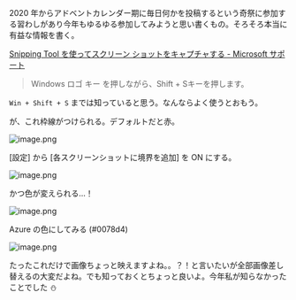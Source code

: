 2020 年からアドベントカレンダー期に毎日何かを投稿するという奇祭に参加する習わしがあり今年もゆるゆる参加してみようと思い書くもの。そろそろ本当に有益な情報を書く。

[Snipping Tool を使ってスクリーン ショットをキャプチャする - Microsoft サポート](https://support.microsoft.com/ja-jp/windows/snipping-tool-%E3%82%92%E4%BD%B…7%E3%83%81%E3%83%A3%E3%81%99%E3%82%8B-00246869-1843-655f-f220-97299b865f6b)

> Windows ロゴ キー を押しながら、Shift + Sキーを押します。

`Win + Shift + S`
までは知っていると思う。なんならよく使うとおもう。

が、これ枠線がつけられる。デフォルトだと赤。

![image.png](https://qiita-image-store.s3.ap-northeast-1.amazonaws.com/0/93824/40013465-9539-8a00-46fd-f3609a764759.png)

[設定] から [各スクリーンショットに境界を追加] を ON にする。

![image.png](https://qiita-image-store.s3.ap-northeast-1.amazonaws.com/0/93824/3e2e9322-c83d-a5af-eda8-87ec02b721b2.png)

かつ色が変えられる...！

![image.png](https://qiita-image-store.s3.ap-northeast-1.amazonaws.com/0/93824/96b84eff-e12c-daed-e7cc-0d2e86d22b09.png)

Azure の色にしてみる (#0078d4)

![image.png](https://qiita-image-store.s3.ap-northeast-1.amazonaws.com/0/93824/d3517029-625c-c2b3-8ba6-7165a2cc4d50.png)

たったこれだけで画像ちょっと映えますよね。。？！と言いたいが全部画像差し替えるの大変だよね。でも知っておくとちょっと良いよ。今年私が知らなかったことでした :snowman: 
